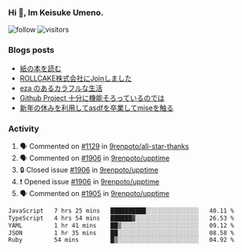 ### Hi 👋, Im Keisuke Umeno.

<!--
**9renpoto/9renpoto** is a ✨ _special_ ✨ repository because its `README.md` (this file) appears on your GitHub profile.

Here are some ideas to get you started:

- 🔭 I’m currently working on ...
- 🌱 I’m currently learning ...
- 👯 I’m looking to collaborate on ...
- 🤔 I’m looking for help with ...
- 💬 Ask me about ...
- 📫 How to reach me: ...
- 😄 Pronouns: ...
- ⚡ Fun fact: ...
-->

![follow](https://img.shields.io/github/followers/9renpoto?label=Follow&style=social)
![visitors](https://komarev.com/ghpvc/?username=9renpoto&label=Profile%20views&color=0e75b6&style=flat)

### Blogs posts

<!-- BLOG-POST-LIST:START -->
- [紙の本を読む](https://9renpoto.win/entry/2024/02/25/reading-papar-book)
- [ROLLCAKE株式会社にJoinしました](https://9renpoto.win/entry/2024/02/11/join)
- [eza のあるカラフルな生活](https://9renpoto.win/entry/2024/02/01/eza)
- [Github Project 十分に機能そろっているのでは](https://9renpoto.win/entry/2024/01/14/gh-projects)
- [新年の休みを利用してasdfを卒業してmiseを触る](https://9renpoto.win/entry/2024/01/07/mise)
<!-- BLOG-POST-LIST:END -->

### Activity

<!--START_SECTION:activity-->
1. 🗣 Commented on [#1129](https://github.com/9renpoto/all-star-thanks/pull/1129#issuecomment-2016637015) in [9renpoto/all-star-thanks](https://github.com/9renpoto/all-star-thanks)
2. 🗣 Commented on [#1906](https://github.com/9renpoto/upptime/issues/1906#issuecomment-2016634909) in [9renpoto/upptime](https://github.com/9renpoto/upptime)
3. 🔒 Closed issue [#1906](https://github.com/9renpoto/upptime/issues/1906) in [9renpoto/upptime](https://github.com/9renpoto/upptime)
4. ❗ Opened issue [#1906](https://github.com/9renpoto/upptime/issues/1906) in [9renpoto/upptime](https://github.com/9renpoto/upptime)
5. 🗣 Commented on [#1905](https://github.com/9renpoto/upptime/issues/1905#issuecomment-2016631720) in [9renpoto/upptime](https://github.com/9renpoto/upptime)
<!--END_SECTION:activity-->

<!--START_SECTION:waka-->

```txt
JavaScript   7 hrs 25 mins   ██████████░░░░░░░░░░░░░░░   40.11 %
TypeScript   4 hrs 54 mins   ██████▓░░░░░░░░░░░░░░░░░░   26.53 %
YAML         1 hr 41 mins    ██▒░░░░░░░░░░░░░░░░░░░░░░   09.12 %
JSON         1 hr 35 mins    ██░░░░░░░░░░░░░░░░░░░░░░░   08.58 %
Ruby         54 mins         █▒░░░░░░░░░░░░░░░░░░░░░░░   04.92 %
```

<!--END_SECTION:waka-->
